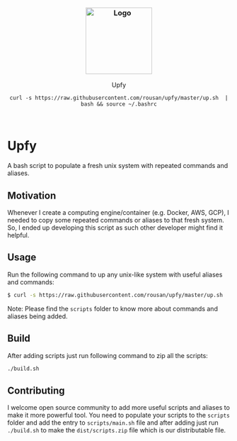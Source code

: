 <h3 align="center">
  <br>
	<br>
  <a href="https://github.com/rousan/upfy">
    <img src="https://raw.githubusercontent.com/rousan/upfy/master/logo.png" alt="Logo" title="Upfy" height="150">
  </a>
</h1>
<p align="center">Upfy</p>
<p align="center"><code>curl -s https://raw.githubusercontent.com/rousan/upfy/master/up.sh  | bash && source ~/.bashrc</code></p>
<br>

# Upfy

A bash script to populate a fresh unix system with repeated commands and aliases.

## Motivation

Whenever I create a computing engine/container (e.g. Docker, AWS, GCP), I needed to copy some repeated commands
or aliases to that fresh system. So, I ended up developing this script as such other developer might find it helpful.

## Usage

Run the following command to up any unix-like system with useful aliases and commands:

```bash
$ curl -s https://raw.githubusercontent.com/rousan/upfy/master/up.sh  | bash && source ~/.bashrc
```

Note: Please find the `scripts` folder to know more about commands and aliases being added.

## Build

After adding scripts just run following command to zip all the scripts:

```bash
./build.sh
```

## Contributing

I welcome open source community to add more useful scripts and aliases to make it more powerful tool. You need to
populate your scripts to the `scripts` folder and add the entry to `scripts/main.sh` file and after adding just run
`./build.sh` to make the `dist/scripts.zip` file which is our distributable file.
